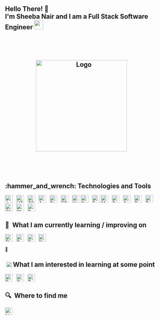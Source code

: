 <h2> Hello There! 👋 <br>
 I'm Sheeba Nair and I am a Full Stack Software Engineer <img src="https://emojipedia-us.s3.dualstack.us-west-1.amazonaws.com/thumbs/160/apple/232/technologist-medium-skin-tone_1f9d1-1f3fd-200d-1f4bb.png" width="30" height="30"> <br>
 </ h2>
 <br>
 <br>
 <br>
 <p align="center">
  <a>
    <img src="https://steamuserimages-a.akamaihd.net/ugc/1631947648964785474/81CBA15178466DD47195A239232202E78987B714/?imw=512&&ima=fit&impolicy=Letterbox&imcolor=%23000000&letterbox=false" alt="Logo" width="300" height="300">
  </a>
  </p>
 <br>
 <br>
 <h2>
  :hammer_and_wrench: Technologies and Tools <br>
</h2>
<a name="learning-now"></a>

[<img src="https://img.shields.io/badge/JavaScript-282C34?logo=javascript&logoColor=F7DF1E" alt="JavaScript logo" title="JavaScript" height="25" />][tech_tools_anchor]
&nbsp;
[<img src="https://img.shields.io/badge/HTML5-282C34?logo=html5&logoColor=E34F26" alt="HTML5 logo" title="HTML5" height="25" />][tech_tools_anchor]
&nbsp;
[<img src="https://img.shields.io/badge/CSS3-282C34?logo=css3&logoColor=1572B6" alt="CSS3 logo" title="CSS3" height="25" />][tech_tools_anchor]
&nbsp;
[<img src="https://img.shields.io/badge/Android-282C34?logo=android&logoColor=3DDC84" alt="Android logo" title="Android" height="25" />][tech_tools_anchor]
&nbsp;
[<img src="https://img.shields.io/badge/React-282C34?logo=react&logoColor=61DAFB" alt="React logo" title="React.js / React Native" height="25" />][tech_tools_anchor]
&nbsp;
[<img src="https://img.shields.io/badge/ESLint-282C34?logo=eslint&logoColor=4B32C3" alt="ESLint logo" title="ESLint" height="25" />][tech_tools_anchor]
&nbsp;
[<img src="https://img.shields.io/badge/VS%20Code-282C34?logo=visual-studio-code&logoColor=007ACC" alt="Visual Studio Code logo" title="Visual Studio Code" height="25" />][tech_tools_anchor]
[<img src="https://img.shields.io/badge/Node.js-282C34?logo=node.js&logoColor=339933" alt="Node.js logo" title="Node.js" height="25" />][learning_now_anchor]
&nbsp;
[<img src="https://img.shields.io/badge/Express-282C34?logo=express&logoColor=FFFFFF" alt="Express.js logo" title="Express.js" height="25" />][learning_now_anchor]
<a name="learning-next"></a>
[<img src="https://img.shields.io/badge/MySQL-282C34?logo=mysql&logoColor=47A248" alt="MySQL logo" title="MySQL" height="25" />][learning_next_anchor]
&nbsp;
[<img src="https://img.shields.io/badge/PostgreSQL-282C34?logo=postgresql&logoColor=47A248" alt="PostgreSQL logo" title="PostgreSQL" height="25" />][learning_next_anchor]
&nbsp;
[<img src="https://img.shields.io/badge/AmazonAWS-282C34?logo=amazonaws&logoColor=47A248" alt="AmazonAWS logo" title="AmazonAWS" height="25" />][learning_next_anchor]
&nbsp;
[<img src="https://img.shields.io/badge/React-282C34?logo=react&logoColor=47A248" alt="React logo" title="React" height="25" />][learning_next_anchor]
&nbsp;
[<img src="https://img.shields.io/badge/Docker-282C34?logo=Docker&logoColor=47A248" alt="Docker logo" title="Docker" height="25" />][learning_next_anchor]
&nbsp;
[<img src="https://img.shields.io/badge/Git-282C34?logo=git&logoColor=47A248" alt="Git logo" title="Git" height="25" />][learning_next_anchor]
&nbsp;
[<img src="https://img.shields.io/badge/Webpack-282C34?logo=Webpack&logoColor=47A248" alt="Webpack logo" title="Webpack" height="25" />][learning_next_anchor]
&nbsp;
[<img src="https://img.shields.io/badge/Postman-282C34?logo=Postman&logoColor=47A248" alt="Postman logo" title="Postman" height="25" />][learning_next_anchor]
&nbsp;


## 📖  What I am currently learning / improving on

[<img src="https://img.shields.io/badge/Flutter-282C34?logo=flutter&logoColor=02569B" alt="Flutter logo" title="Flutter" height="25" />][learning_next_anchor]
&nbsp;
[<img src="https://img.shields.io/badge/Dart-282C34?logo=dart&logoColor=02569B" alt="Dart logo" title="Dart" height="25" />][learning_next_anchor]
&nbsp;
[<img src="https://img.shields.io/badge/ReactNative-282C34?logo=reactnative&logoColor=FFFFFF" alt="React Native logo" title="React Native" height="25" />][learning_now_anchor]
&nbsp;
[<img src="https://img.shields.io/badge/Nginx-282C34?logo=nginx&logoColor=FFFFFF" alt="Nginx logo" title="Nginx" height="25" />][learning_now_anchor]
&nbsp;

👾
##  <img src="dhttps://gove.org/wp-content/uploads/2018/01/learning-icon.png"> What I am interested in learning at some point

[<img src="https://img.shields.io/badge/Redux-282C34?logo=redux&logoColor=764ABC" alt="Redux logo" title="Redux" height="25" />][tech_tools_anchor]
&nbsp;
[<img src="https://img.shields.io/badge/GraphQL-282C34?logo=graphql&logoColor=E10098" alt="GraphQL logo" title="GraphQL" height="25" />][learning_next_anchor]
&nbsp;
[<img src="https://img.shields.io/badge/TypeScript-282C34?logo=typescript&logoColor=E10098" alt="TypeScript logo" title="TypeScript" height="25" />][learning_next_anchor]
&nbsp;
## 🔍  Where to find me

[<img src="https://img.shields.io/badge/LinkedIn-282C34?logo=linkedin&logoColor=0077B5" alt="LinkedIn logo" title="LinkedIn" height="25" />](https://www.linkedin.com/in/sheebanair/)

[tech_tools_anchor]: #bonjour--
[learning_now_anchor]: #learning-now
[learning_next_anchor]: #learning-next
<!--
**sheebanair/sheebanair** is a ✨ _special_ ✨ repository because its `README.md` (this file) appears on your GitHub profile.

Here are some ideas to get you started:

- 🔭 I’m currently working on ...
- 🌱 I’m currently learning ...
- 👯 I’m looking to collaborate on ...
- 🤔 I’m looking for help with ...
- 💬 Ask me about ...
- 📫 How to reach me: ...
- 😄 Pronouns: ...
- ⚡ Fun fact: ...
-->
